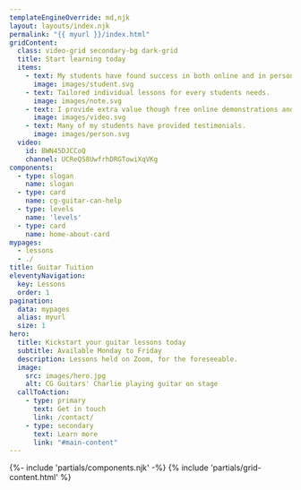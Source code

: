 ```yaml
---
templateEngineOverride: md,njk
layout: layouts/index.njk
permalink: "{{ myurl }}/index.html"
gridContent:
  class: video-grid secondary-bg dark-grid
  title: Start learning today
  items:
    - text: My students have found success in both online and in person lessons.
      image: images/student.svg
    - text: Tailored individual lessons for every students needs.
      image: images/note.svg
    - text: I provide extra value though free online demonstrations and tutorials.
      image: images/video.svg
    - text: Many of my students have provided testimonials.
      image: images/person.svg
  video:
    id: BWN45DJCCoQ
    channel: UCReQS8UwfrhDRGTowiXqVKg
components:
  - type: slogan
    name: slogan
  - type: card
    name: cg-guitar-can-help
  - type: levels
    name: 'levels'
  - type: card
    name: home-about-card
mypages:
  - lessons
  - ./
title: Guitar Tuition
eleventyNavigation:
  key: Lessons
  order: 1
pagination:
  data: mypages
  alias: myurl
  size: 1
hero:
  title: Kickstart your guitar lessons today
  subtitle: Available Monday to Friday
  description: Lessons held on Zoom, for the foreseeable.
  image:
    src: images/hero.jpg
    alt: CG Guitars' Charlie playing guitar on stage
  callToAction:
    - type: primary
      text: Get in touch
      link: /contact/
    - type: secondary
      text: Learn more
      link: "#main-content"
---
```


{%- include 'partials/components.njk' -%}
{% include 'partials/grid-content.html' %}



